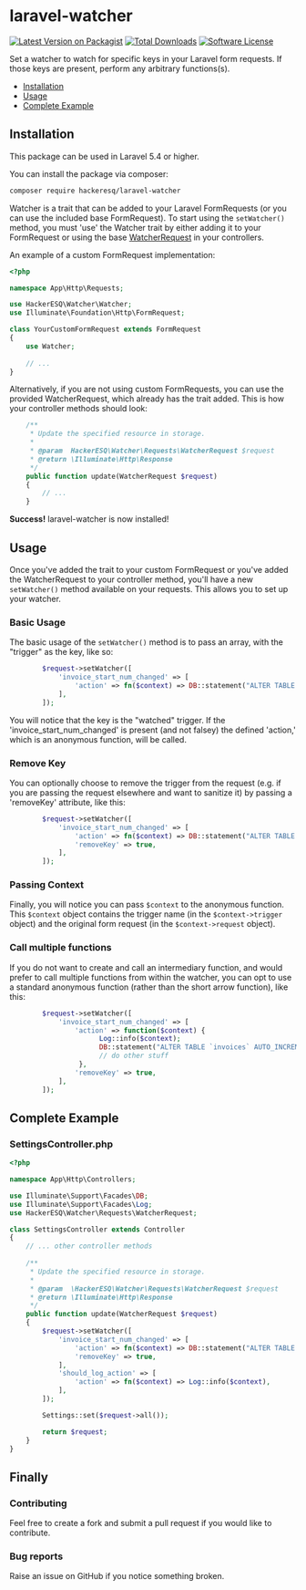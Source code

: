 # laravel-watcher

[![Latest Version on Packagist](https://img.shields.io/packagist/v/hackerESQ/laravel-watcher.svg?style=flat-square)](https://packagist.org/packages/hackerESQ/laravel-watcher)
[![Total Downloads](https://img.shields.io/packagist/dt/hackerESQ/laravel-watcher.svg?style=flat-square)](https://packagist.org/packages/hackerESQ/laravel-watcher)
[![Software License](https://img.shields.io/badge/license-MIT-brightgreen.svg?style=flat-square)](LICENSE.md)

Set a watcher to watch for specific keys in your Laravel form requests. If those keys are present, perform any arbitrary functions(s).

* [Installation](#installation)
* [Usage](#usage)
* [Complete Example](#complete-example)
  
  
## Installation
This package can be used in Laravel 5.4 or higher.

You can install the package via composer:

``` bash
composer require hackeresq/laravel-watcher
```

Watcher is a trait that can be added to your Laravel FormRequests (or you can use the included base FormRequest). To start using the `setWatcher()` method, you must 'use' the Watcher trait by either adding it to your FormRequest or using the base [WatcherRequest](https://github.com/hackerESQ/laravel-watcher/blob/master/src/Requests/WatcherRequest.php) in your controllers.

An example of a custom FormRequest implementation:

```php
<?php

namespace App\Http\Requests;

use HackerESQ\Watcher\Watcher;
use Illuminate\Foundation\Http\FormRequest;

class YourCustomFormRequest extends FormRequest
{
    use Watcher;
    
    // ...
}
```

Alternatively, if you are not using custom FormRequests, you can use the provided WatcherRequest, which already has the trait added. This is how your controller methods should look:

```php
    /**
     * Update the specified resource in storage.
     *
     * @param  HackerESQ\Watcher\Requests\WatcherRequest $request
     * @return \Illuminate\Http\Response
     */
    public function update(WatcherRequest $request)
    {   
        // ...
    }
```

<b>Success!</b> laravel-watcher is now installed!

## Usage

Once you've added the trait to your custom FormRequest or you've added the WatcherRequest to your controller method, you'll have a new `setWatcher()` method available on your requests. This allows you to set up your watcher.

### Basic Usage

The basic usage of the `setWatcher()` method is to pass an array, with the "trigger" as the key, like so:

```php
        $request->setWatcher([
            'invoice_start_num_changed' => [
                'action' => fn($context) => DB::statement("ALTER TABLE `invoices` AUTO_INCREMENT = ".(int)$context->request->invoice_start_num),
            ],
        ]);
```

You will notice that the key is the "watched" trigger. If the 'invoice_start_num_changed' is present (and not falsey) the defined 'action,' which is an anonymous function, will be called. 

### Remove Key

You can optionally choose to remove the trigger from the request (e.g. if you are passing the request elsewhere and want to sanitize it) by passing a 'removeKey' attribute, like this:

```php
        $request->setWatcher([
            'invoice_start_num_changed' => [
                'action' => fn($context) => DB::statement("ALTER TABLE `invoices` AUTO_INCREMENT = ".(int)$context->request->invoice_start_num),
                'removeKey' => true,
            ],
        ]);
```

### Passing Context

Finally, you will notice you can pass `$context` to the anonymous function. This `$context` object contains the trigger name (in the `$context->trigger` object) and the original form request (in the `$context->request` object). 

### Call multiple functions

If you do not want to create and call an intermediary function, and would prefer to call multiple functions from within the watcher, you can opt to use a standard anonymous function (rather than the short arrow function), like this:

```php
        $request->setWatcher([
            'invoice_start_num_changed' => [
                'action' => function($context) { 
                      Log::info($context); 
                      DB::statement("ALTER TABLE `invoices` AUTO_INCREMENT = ".(int)$context->request->invoice_start_num);
                      // do other stuff
                 },
                'removeKey' => true,
            ],
        ]);
```

## Complete Example

### SettingsController.php

```php
<?php

namespace App\Http\Controllers;

use Illuminate\Support\Facades\DB;
use Illuminate\Support\Facades\Log;
use HackerESQ\Watcher\Requests\WatcherRequest;

class SettingsController extends Controller
{
    // ... other controller methods
    
    /**
     * Update the specified resource in storage.
     *
     * @param  \HackerESQ\Watcher\Requests\WatcherRequest $request
     * @return \Illuminate\Http\Response
     */
    public function update(WatcherRequest $request)
    {   
        $request->setWatcher([
            'invoice_start_num_changed' => [
                'action' => fn($context) => DB::statement("ALTER TABLE `invoices` AUTO_INCREMENT = ".(int)$context->request->invoice_start_num),
                'removeKey' => true,
            ],
            'should_log_action' => [
                'action' => fn($context) => Log::info($context),
            ],
        ]);

        Settings::set($request->all());

        return $request;
    }
}
```

## Finally

### Contributing
Feel free to create a fork and submit a pull request if you would like to contribute.

### Bug reports
Raise an issue on GitHub if you notice something broken.

